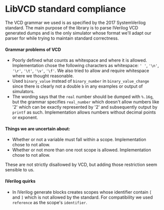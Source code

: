 # LibVCD standard compliance

The VCD grammar we used is as specified by the 2017 SystemVerilog standard.
The main purpose of the library is to parse IVerilog VCD generated dumps and is
the only simulator whose format we'll adapt our parser for while trying to
maintain standard correctness.

#### Grammar problems of VCD

 * Poorly defined what counts as whitespace and where it is allowed.
   Implementation chose the following characters as whitespace: `' '`, `'\n'`,
   `'\r'`, `'\t'`, `'\v'`, `'\f'`.  We also tried to allow and require
   whitespace where we thought reasonable.
 * Used `binary_value` instead of `binary_number` in `binary_value_change`
   since there is clearly not a double `b` in any examples or output of
   simulators.
 * The wording says that the `real` number should be dumped with `%.16g`, but
   the grammar specifies `real_number` which doesn't allow numbers like '2'
   which can be exactly represented by '2' and subsequently output by `printf`
   as such. Implementation allows numbers without decimal points or exponent.
 
 #### Things we are uncertain about:
 * Whether or not a variable must fall within a scope. Implementation chose to
   not allow.
 * Whether or not more than one root scope is allowed. Implementation chose to
   not allow.
 
These are not strictly disallowed by VCD, but adding those restriction seem
sensible to us.
   
#### IVerilog quirks

 * In IVerilog generate blocks creates scopes whose identifier contain `[` and
   `]` which is not allowed by the standard. For compatibility we used
   `reference` as the scope's `identifier`.
